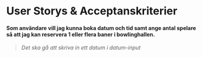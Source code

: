 # User Storys & Acceptanskriterier

#### Som användare vill jag kunna boka datum och tid samt ange antal spelare så att jag kan reservera 1 eller flera baner i bowlinghallen.
> *Det ska gå att skriva in ett datum i datum-input*
